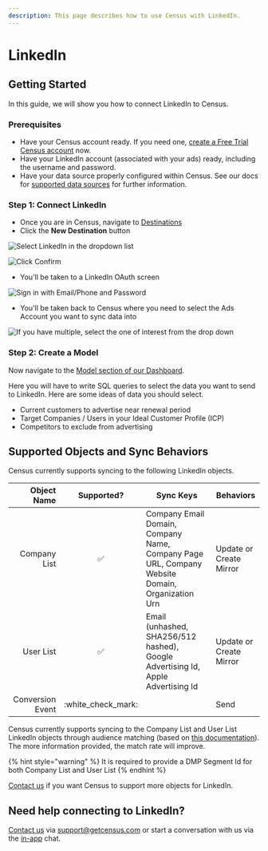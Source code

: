 ```yaml
---
description: This page describes how to use Census with LinkedIn.
---
```


# LinkedIn

## Getting Started

In this guide, we will show you how to connect LinkedIn to Census.

### Prerequisites

* Have your Census account ready. If you need one, [create a Free Trial Census account](https://app.getcensus.com/) now.
* Have your LinkedIn account (associated with your ads) ready, including the username and password.
* Have your data source properly configured within Census. See our docs for [supported data sources](broken-reference) for further information.

### Step 1: Connect LinkedIn

* Once you are in Census, navigate to [Destinations](https://app.getcensus.com/destinations)
* Click the **New Destination** button

![Select LinkedIn in the dropdown list](<../.gitbook/assets/LinkedIn Connection Button.png>)

![Click Confirm](<../.gitbook/assets/Confirm Census Connecting.png>)

* You'll be taken to a LinkedIn OAuth screen

![Sign in with Email/Phone and Password](<../.gitbook/assets/LinkedIn Username and Password Oauth.png>)

* You'll be taken back to Census where you need to select the Ads Account you want to sync data into

![If you have multiple, select the one of interest from the drop down](<../.gitbook/assets/Choose LI Account.png>)

### Step 2: Create a Model

Now navigate to the [Model section of our Dashboard](https://app.getcensus.com/models).​‌

Here you will have to write SQL queries to select the data you want to send to LinkedIn. Here are some ideas of data you should select‌.

* Current customers to advertise near renewal period
* Target Companies / Users in your Ideal Customer Profile (ICP)
* Competitors to exclude from advertising

## Supported Objects and Sync Behaviors

Census currently supports syncing to the following LinkedIn objects.

|  **Object Name** |    **Supported?**    | **Sync Keys**                                                                                  | **Behaviors**                     |
| ---------------: | :------------------: | ---------------------------------------------------------------------------------------------- | --------------------------------- |
|     Company List |           ✅          | Company Email Domain, Company Name, Company Page URL, Company Website Domain, Organization Urn | <p>Update or Create<br>Mirror</p> |
|        User List |           ✅          | Email (unhashed, SHA256/512 hashed), Google Advertising Id, Apple Advertising Id               | <p>Update or Create<br>Mirror</p> |
| Conversion Event | :white\_check\_mark: |                                                                                                | Send                              |

Census currently supports syncing to the Company List and User List LinkedIn objects through audience matching (based on [this documentation](https://docs.microsoft.com/en-us/linkedin/marketing/integrations/matched-audiences/matched-audiences)). The more information provided, the match rate will improve.

{% hint style="warning" %}
It is required to provide a DMP Segment Id for both Company List and User List
{% endhint %}

[Contact us](mailto:support@getcensus.com) if you want Census to support more objects for LinkedIn.

## Need help connecting to LinkedIn?

[Contact us](mailto:support@getcensus.com) via support@getcensus.com or start a conversation with us via the [in-app](https://app.getcensus.com) chat.

